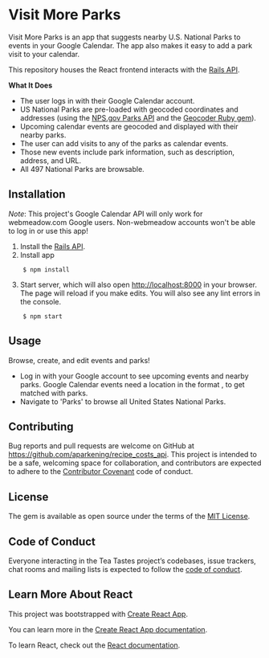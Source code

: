 # Visit More Parks

Visit More Parks is an app that suggests nearby U.S. National Parks to events in your Google Calendar. The app also makes it easy to add a park visit to your calendar.

This repository houses the React frontend interacts with the [Rails API](https://github.com/aparkening/visit-more-parks-api). 

**What It Does**
- The user logs in with their Google Calendar account.
- US National Parks are pre-loaded with geocoded coordinates and addresses (using the [NPS.gov Parks API](https://www.nps.gov/subjects/developer/index.htm) and the [Geocoder Ruby gem](https://github.com/alexreisner/geocoder)).
- Upcoming calendar events are geocoded and displayed with their nearby parks.
- The user can add visits to any of the parks as calendar events.
- Those new events include park information, such as description, address, and URL.
- All 497 National Parks are browsable.

## Installation
*Note*: This project's Google Calendar API will only work for webmeadow.com Google users. Non-webmeadow accounts won't be able to log in or use this app!

1. Install the [Rails API](https://github.com/aparkening/visit-more-parks-api). 
2. Install app
```
    $ npm install
```
3. Start server, which will also open [http://localhost:8000](http://localhost:8000) in your browser. The page will reload if you make edits. You will also see any lint errors in the console.
```
    $ npm start
```

## Usage

Browse, create, and edit events and parks! 

- Log in with your Google account to see upcoming events and nearby parks. Google Calendar events need a location in the format <city>, <state> to get matched with parks.
- Navigate to 'Parks' to browse all United States National Parks.


## Contributing

Bug reports and pull requests are welcome on GitHub at https://github.com/aparkening/recipe_costs_api. This project is intended to be a safe, welcoming space for collaboration, and contributors are expected to adhere to the [Contributor Covenant](http://contributor-covenant.org) code of conduct.

## License

The gem is available as open source under the terms of the [MIT License](https://opensource.org/licenses/MIT).

## Code of Conduct

Everyone interacting in the Tea Tastes project’s codebases, issue trackers, chat rooms and mailing lists is expected to follow the [code of conduct](https://github.com/aparkening/recipe_costs_api/blob/master/CODE_OF_CONDUCT.md).

## Learn More About React

This project was bootstrapped with [Create React App](https://github.com/facebook/create-react-app).

You can learn more in the [Create React App documentation](https://facebook.github.io/create-react-app/docs/getting-started).

To learn React, check out the [React documentation](https://reactjs.org/).

